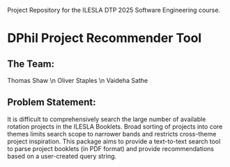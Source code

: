 Project Repository for the ILESLA DTP 2025 Software Engineering course.

# DPhil Project Recommender Tool 
## The Team:
Thomas Shaw \n
Oliver Staples \n
Vaideha Sathe
## Problem Statement:
It is difficult to comprehensively search the large number of available rotation projects in the ILESLA Booklets. Broad sorting of projects into core themes limits search scope to narrower bands and restricts cross-theme project inspiration. This package aims to provide a text-to-text search tool to parse project booklets (in PDF format) and provide recommendations based on a user-created query string.  

